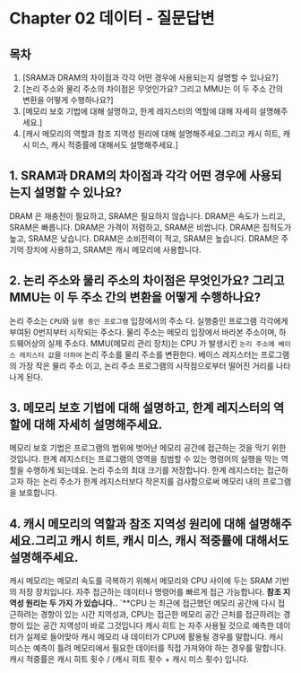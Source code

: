 # Chapter 02 데이터 - 질문답변

## 목차

1. [SRAM과 DRAM의 차이점과 각각 어떤 경우에 사용되는지 설명할 수 있나요?]
2. [논리 주소와 물리 주소의 차이점은 무엇인가요? 그리고 MMU는 이 두 주소 간의 변환을 어떻게 수행하나요?]
3. [메모리 보호 기법에 대해 설명하고, 한계 레지스터의 역할에 대해 자세히 설명해주세요.]
4. [캐시 메모리의 역할과 참조 지역성 원리에 대해 설명해주세요.그리고 캐시 히트, 캐시 미스, 캐시 적중률에 대해서도 설명해주세요.]

## 1. SRAM과 DRAM의 차이점과 각각 어떤 경우에 사용되는지 설명할 수 있나요?


DRAM 은 재충전이 필요하고, SRAM은 필요하지 않습니다.
DRAM은 속도가 느리고, SRAM은 빠릅니다.
DRAM은 가격이 저렴하고, SRAM은 비쌉니다.
DRAM은 집적도가 높고, SRAM은 낮습니다.
DRAM은 소비전력이 적고, SRAM은 높습니다.
DRAM은 주기억 장치에 사용하고, SRAM은 캐시 메모리에 사용합니다.


## 2. 논리 주소와 물리 주소의 차이점은 무엇인가요? 그리고 MMU는 이 두 주소 간의 변환을 어떻게 수행하나요?

논리 주소는  `CPU`와 `실행 중인 프로그램` 입장에서의 주소 다. 실행중인 프로그램 각각에게 부여된 0번지부터 시작되는 주소다.
물리 주소는 메모리 입장에서 바라본 주소이며,  하드웨어상의 실제 주소다.
MMU(메모리 관리 장치)는 CPU 가 발생시킨 `논리 주소에 베이스 레지스터 값`을 `더하여` 논리 주소를 물리 주소를 변환한다.
베이스 레지스터는 프로그램의 가장 작은 물리 주소 이고,  논리 주소 프로그램의 시작점으로부터 떨어진 거리를 나타나게 된다.


## 3. 메모리 보호 기법에 대해 설명하고, 한계 레지스터의 역할에 대해 자세히 설명해주세요.

메모리 보호 기법은 프로그램의 범위에 벗어난 메모리 공간에 접근하는 것을 막기 위한 것입니다.
한계 레지스터는  프로그램의 영역을 침범할 수 있는 명령어의 실행을 막는 역할을 수행하게 되는데요. 논리 주소의 최대 크기를 저장합니다.
한계 레지스터는 접근하고자 하는 논리 주소가 한계 레지스터보다 작은지를 검사함으로써 메모리 내의 프로그램을 보호합니다.

## 4. 캐시 메모리의 역할과 참조 지역성 원리에 대해 설명해주세요.그리고 캐시 히트, 캐시 미스, 캐시 적중률에 대해서도 설명해주세요.

캐시 메모리는 메모리 속도를 극복하기 위해서 메모리와 CPU 사이에 두는 SRAM 기반의 저장 장치입니다. 자주 접근하는 데이터나 명령어를 빠르게 접근 가능합니다.
**참조 지역성 원리는 두 가지 가 있습니다..** `**CPU 는 최근에 접근했던 메모리 공간에 다시 접근하려는 경향이 있는 시간 지역성과,  CPU는 접근한 메모리 공간 근처를 접근하려는 경향이 있는 공간 지역성이 바로 그것입니다
캐시 히트 는 자주 사용될 것으로 예측한 데이터가 실제로 들어맞아 캐시 메모리 내 데이터가 CPU에 활용될 경우를 말합니다. 
캐시 미스는 예측이 틀려 메모리에서 필요한 데이터를 직접 가져와야 하는 경우를 말합니다. 
캐시 적중률은 캐시 히트 횟수 / (캐시 히트 횟수 + 캐시 미스 횟수) 입니다.